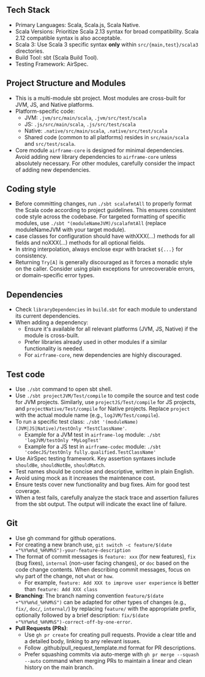 ## Tech Stack

- Primary Languages: Scala, Scala.js, Scala Native.
- Scala Versions: Prioritize Scala 2.13 syntax for broad compatibility. Scala 2.12 compatible syntax is also acceptable.
- Scala 3: Use Scala 3 specific syntax **only** within `src/{main,test}/scala3` directories.
- Build Tool: sbt (Scala Build Tool).
- Testing Framework: AirSpec.

## Project Structure and Modules

- This is a multi-module sbt project. Most modules are cross-built for JVM, JS, and Native platforms.
- Platform-specific code:
    - JVM: `.jvm/src/main/scala`, `.jvm/src/test/scala`
    - JS: `.js/src/main/scala`, `.js/src/test/scala`
    - Native: `.native/src/main/scala`, `.native/src/test/scala`
    - Shared code (common to all platforms) resides in `src/main/scala` and `src/test/scala`.
- Core module `airframe-core` is designed for minimal dependencies. Avoid adding new library dependencies to `airframe-core` unless absolutely necessary. For other modules, carefully consider the impact of adding new dependencies.

## Coding style

- Before committing changes, run `./sbt scalafmtAll` to properly format the Scala code according to project guidelines. This ensures consistent code style across the codebase. For targeted formatting of specific modules, use `./sbt "(moduleNameJVM)/scalafmtAll` (replace moduleNameJVM with your target module).
- case classes for configuration should have withXXX(...) methods for all fields and noXXX(...) methods for all optional fields.
- In string interpolation, always enclose expr with bracket `${...}` for consistency.
- Returning `Try[A]` is generally discouraged as it forces a monadic style on the caller. Consider using plain exceptions for unrecoverable errors, or domain-specific error types.

## Dependencies

- Check `libraryDependencies` in `build.sbt` for each module to understand its current dependencies.
- When adding a dependency:
    - Ensure it's available for all relevant platforms (JVM, JS, Native) if the module is cross-built.
    - Prefer libraries already used in other modules if a similar functionality is needed.
    - For `airframe-core`, new dependencies are highly discouraged.

## Test code

- Use `./sbt` command to open sbt shell.
- Use `./sbt projectJVM/Test/compile` to compile the source and test code for JVM projects. Similarly, use `projectJS/Test/compile` for JS projects, and `projectNative/Test/compile` for Native projects. Replace `project` with the actual module name (e.g., `logJVM/Test/compile`).
- To run a specific test class: `./sbt '(moduleName)(JVM|JS|Native)/testOnly *TestClassName'`.
    - Example for a JVM test in `airframe-log` module: `./sbt 'logJVM/testOnly *MyLogTest'`
    - Example for a JS test in `airframe-codec` module: `./sbt 'codecJS/testOnly fully.qualified.TestClassName'`
- Use AirSpec testing framework. Key assertion syntaxes include `shouldBe`, `shouldNotBe`, `shouldMatch`.
- Test names should be concise and descriptive, written in plain English.
- Avoid using mock as it increases the maintenance cost.
- Ensure tests cover new functionality and bug fixes. Aim for good test coverage.
- When a test fails, carefully analyze the stack trace and assertion failures from the sbt output. The output will indicate the exact line of failure.

## Git

- Use gh command for github operations.
- For creating a new branch use, `git switch -c feature/$(date +"%Y%m%d_%H%M%S")-your-feature-description`
- The format of commit messages is `feature: xxx` (for new features), `fix` (bug fixes), `internal` (non-user facing changes), or `doc` based on the code change contents. When describing commit messages, focus on `why` part of the change, not `what` or `how`.
  - For example, `feature: Add XXX to improve user experience` is better than `feature: Add XXX class`
- **Branching**: The branch naming convention `feature/$(date +"%Y%m%d_%H%M%S")` can be adapted for other types of changes (e.g., `fix/`, `doc/`, `internal/`) by replacing `feature/` with the appropriate prefix, optionally followed by a brief description: `fix/$(date +"%Y%m%d_%H%M%S")-correct-off-by-one-error`.
- **Pull Requests (PRs)**:
    - Use `gh pr create` for creating pull requests. Provide a clear title and a detailed body, linking to any relevant issues.
    - Follow .github/pull_request_template.md format for PR descriptions.
    - Prefer squashing commits via auto-merge with `gh pr merge --squash --auto` command when merging PRs to maintain a linear and clean history on the main branch.
